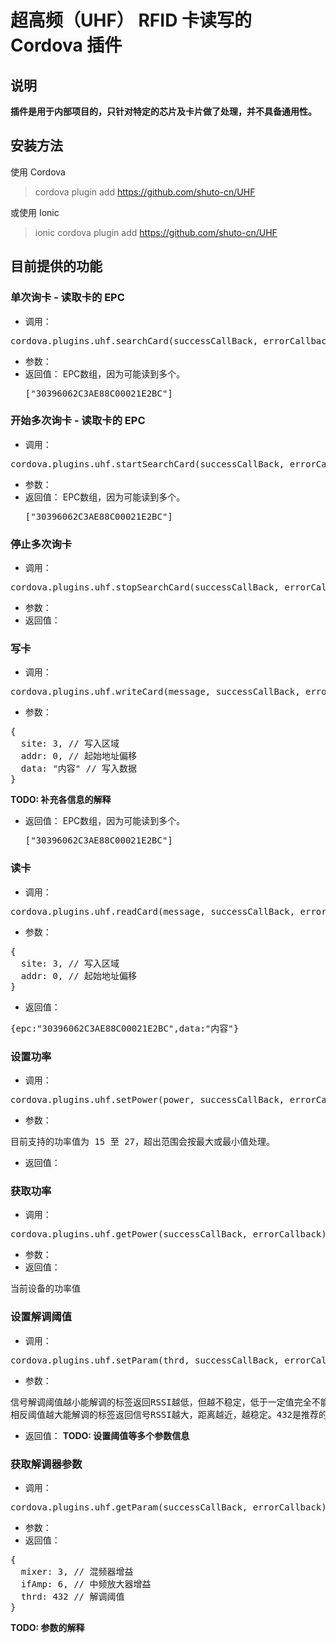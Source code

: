 # 超高频（UHF） RFID 卡读写的 Cordova 插件

## 说明
**插件是用于内部项目的，只针对特定的芯片及卡片做了处理，并不具备通用性。**

## 安装方法
使用 Cordova
> cordova plugin add https://github.com/shuto-cn/UHF

或使用 Ionic

> ionic cordova plugin add https://github.com/shuto-cn/UHF

## 目前提供的功能
### 单次询卡 - 读取卡的 EPC
* 调用：
<pre>cordova.plugins.uhf.searchCard(successCallBack, errorCallback);</pre>
* 参数：
* 返回值：
EPC数组，因为可能读到多个。<pre>["30396062C3AE88C00021E2BC"]</pre>

### 开始多次询卡 - 读取卡的 EPC
* 调用：
<pre>cordova.plugins.uhf.startSearchCard(successCallBack, errorCallback);</pre>
* 参数：
* 返回值：
EPC数组，因为可能读到多个。<pre>["30396062C3AE88C00021E2BC"]</pre>
 
### 停止多次询卡
* 调用：
<pre>cordova.plugins.uhf.stopSearchCard(successCallBack, errorCallback);</pre>
* 参数：
* 返回值：
 
### 写卡
* 调用：
<pre>cordova.plugins.uhf.writeCard(message, successCallBack, errorCallback);</pre>
* 参数：
<pre>
{
  site: 3, // 写入区域
  addr: 0, // 起始地址偏移
  data: "内容" // 写入数据
}
</pre>
**TODO: 补充各信息的解释**

* 返回值：
EPC数组，因为可能读到多个。<pre>["30396062C3AE88C00021E2BC"]</pre>

### 读卡
* 调用：
<pre>cordova.plugins.uhf.readCard(message, successCallBack, errorCallback);</pre>
* 参数：
<pre>
{
  site: 3, // 写入区域
  addr: 0, // 起始地址偏移
}
</pre>

* 返回值：
<pre>{epc:"30396062C3AE88C00021E2BC",data:"内容"}</pre>

### 设置功率
* 调用：
<pre>cordova.plugins.uhf.setPower(power, successCallBack, errorCallback);</pre>
* 参数：
<pre>
目前支持的功率值为 15 至 27，超出范围会按最大或最小值处理。
</pre>
* 返回值：

### 获取功率
* 调用：
<pre>cordova.plugins.uhf.getPower(successCallBack, errorCallback);</pre>
* 参数：
* 返回值：
<pre>
当前设备的功率值
</pre>

### 设置解调阈值
* 调用：
<pre>cordova.plugins.uhf.setParam(thrd, successCallBack, errorCallback);</pre>
* 参数：
<pre>
信号解调阈值越小能解调的标签返回RSSI越低，但越不稳定，低于一定值完全不能解调；
相反阈值越大能解调的标签返回信号RSSI越大，距离越近，越稳定。432是推荐的最小值。
</pre>
* 返回值：
**TODO: 设置阈值等多个参数信息**

### 获取解调器参数
* 调用：
<pre>cordova.plugins.uhf.getParam(successCallBack, errorCallback);</pre>
* 参数：
* 返回值：
<pre>
{
  mixer: 3, // 混频器增益
  ifAmp: 6, // 中频放大器增益
  thrd: 432 // 解调阈值
}
</pre>
**TODO: 参数的解释**
